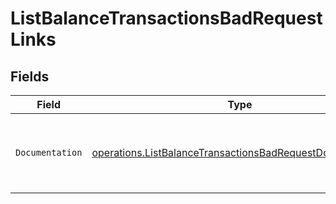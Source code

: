 # ListBalanceTransactionsBadRequestLinks


## Fields

| Field                                                                                                                                  | Type                                                                                                                                   | Required                                                                                                                               | Description                                                                                                                            |
| -------------------------------------------------------------------------------------------------------------------------------------- | -------------------------------------------------------------------------------------------------------------------------------------- | -------------------------------------------------------------------------------------------------------------------------------------- | -------------------------------------------------------------------------------------------------------------------------------------- |
| `Documentation`                                                                                                                        | [operations.ListBalanceTransactionsBadRequestDocumentation](../../models/operations/listbalancetransactionsbadrequestdocumentation.md) | :heavy_check_mark:                                                                                                                     | The URL to the generic Mollie API error handling guide.                                                                                |